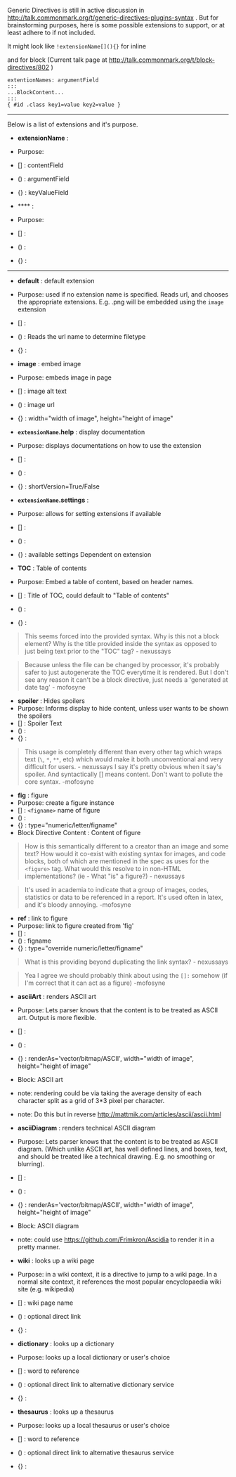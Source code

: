 Generic Directives is still in active discussion in http://talk.commonmark.org/t/generic-directives-plugins-syntax . But for brainstorming purposes, here is some possible extensions to support, or at least adhere to if not included. 

It might look like `!extensionName[](){}` for inline

and for block (Current talk page at http://talk.commonmark.org/t/block-directives/802 )

    extentionNames: argumentField 
    :::
    ...BlockContent...
    :::
    { #id .class key1=value key2=value }

-------

Below is a list of extensions and it's purpose. 

* **extensionName** : 
 * Purpose: 
 * [] : contentField 
 * () : argumentField 
 * {} : keyValueField 

* **** : 
 * Purpose: 
 * [] :  
 * () :  
 * {} :  

-----------

* **default** : default extension
 * Purpose: used if no extension name is specified. Reads url, and chooses the appropriate extensions. E.g. .png will be embedded using the `image` extension
 * [] : 
 * () : Reads the url name to determine filetype
 * {} : 

* **image** : embed image
 * Purpose: embeds image in page
 * [] : image alt text
 * () : image url
 * {} : width="width of image", height="height of image"

* **`extensionName`.help** : display documentation
 * Purpose: displays documentations on how to use the extension
 * [] : 
 * () : 
 * {} : shortVersion=True/False

* **`extensionName`.settings** : 
 * Purpose: allows for setting extensions if available
 * [] : 
 * () : 
 * {} : available settings Dependent on extension

* **TOC** : Table of contents
 * Purpose: Embed a table of content, based on header names.
 * [] : Title of TOC, could default to "Table of contents"
 * () : 
 * {} : 

> This seems forced into the provided syntax. Why is this not a block element? Why is the title provided inside the syntax as opposed to just being text prior to the "TOC" tag? - nexussays 

> Because unless the file can be changed by processor, it's probably safer to just autogenerate the TOC everytime it is rendered. But I don't see any reason it can't be a block directive, just needs a 'generated at date tag' - mofosyne

* **spoiler** : Hides spoilers
 * Purpose: Informs display to hide content, unless user wants to be shown the spoilers
 * [] : Spoiler Text 
 * () : 
 * {} : 

> This usage is completely different than every other tag which wraps text (`\`, `*`, `**`, etc) which would make it both unconventional and very difficult for users. - nexussays 
> I say it's pretty obvious when it say's spoiler. And syntactically [] means content. Don't want to pollute the core syntax. -mofosyne

* **fig** : figure
 * Purpose: create a figure instance
 * [] : `<figname>` name of figure
 * () : 
 * {} : type="numeric/letter/figname"
 * Block Directive Content : Content of figure 

> How is this semantically different to a creator than an image and some text? How would it co-exist with existing syntax for images, and code blocks, both of which are mentioned in the spec as uses for the `<figure>` tag. What would this resolve to in non-HTML implementations? (ie - What "is" a figure?) - nexussays 

> It's used in academia to indicate that a group of images, codes, statistics or data to be referenced in a report. It's used often in latex, and it's bloody annoying. -mofosyne

* **ref** : link to figure 
 * Purpose: link to figure <figname> created from 'fig'
 * [] : 
 * () : figname
 * {} : type="override numeric/letter/figname"

> What is this providing beyond duplicating the link syntax? - nexussays 

> Yea I agree we should probably think about using the `[]:` somehow (if I'm correct that it can act as a figure) -mofosyne

* **asciiArt** : renders ASCII art
 * Purpose: Lets parser knows that the content is to be treated as ASCII art. Output is more flexible.
 * [] : 
 * () : 
 * {} : renderAs='vector/bitmap/ASCII', width="width of image", height="height of image"
 * Block: ASCII art
 * note: rendering could be via taking the average density of each character split as a grid of 3*3 pixel per character.
 * note: Do this but in reverse http://mattmik.com/articles/ascii/ascii.html

* **asciiDiagram** : renders technical ASCII diagram
 * Purpose: Lets parser knows that the content is to be treated as ASCII diagram. (Which unlike ASCII art, has well defined lines, and boxes, text, and should be treated like a technical drawing. E.g. no smoothing or blurring).
 * [] : 
 * () : 
 * {} : renderAs='vector/bitmap/ASCII', width="width of image", height="height of image"
 * Block: ASCII diagram
 * note: could use https://github.com/Frimkron/Ascidia to render it in a pretty manner.

* **wiki** : looks up a wiki page
 * Purpose: in a wiki context, it is a directive to jump to a wiki page. In a normal site context, it references the most popular encyclopaedia wiki site (e.g. wikipedia)
 * [] : wiki page name
 * () : optional direct link
 * {} : 

* **dictionary** : looks up a dictionary
 * Purpose: looks up a local dictionary or user's choice
 * [] : word to reference
 * () : optional direct link to alternative dictionary service
 * {} : 

* **thesaurus** : looks up a thesaurus
 * Purpose: looks up a local thesaurus or user's choice
 * [] : word to reference
 * () : optional direct link to alternative thesaurus service
 * {} : 